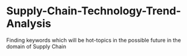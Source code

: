 # Supply-Chain-Technology-Trend-Analysis
Finding keywords which will be hot-topics in the possible future in the domain of Supply Chain
